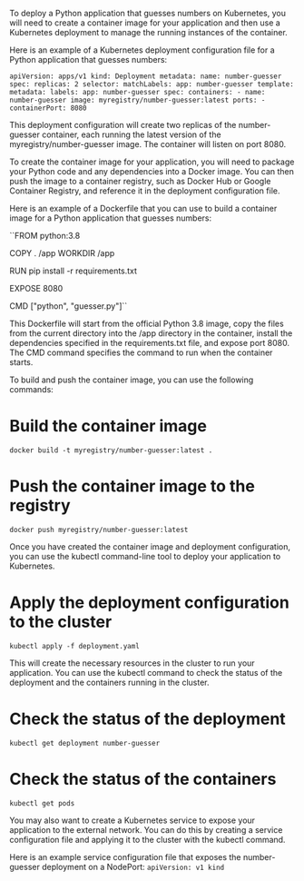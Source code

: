 To deploy a Python application that guesses numbers on Kubernetes, you will need to create a container image for your application and then use a Kubernetes deployment to manage the running instances of the container.

Here is an example of a Kubernetes deployment configuration file for a Python application that guesses numbers:

``
apiVersion: apps/v1
kind: Deployment
metadata:
  name: number-guesser
spec:
  replicas: 2
  selector:
    matchLabels:
      app: number-guesser
  template:
    metadata:
      labels:
        app: number-guesser
    spec:
      containers:
      - name: number-guesser
        image: myregistry/number-guesser:latest
        ports:
        - containerPort: 8080
        ``

This deployment configuration will create two replicas of the number-guesser container, each running the latest version of the myregistry/number-guesser image. The container will listen on port 8080.

To create the container image for your application, you will need to package your Python code and any dependencies into a Docker image. You can then push the image to a container registry, such as Docker Hub or Google Container Registry, and reference it in the deployment configuration file.

Here is an example of a Dockerfile that you can use to build a container image for a Python application that guesses numbers:

``FROM python:3.8

COPY . /app
WORKDIR /app

RUN pip install -r requirements.txt

EXPOSE 8080

CMD ["python", "guesser.py"]``


This Dockerfile will start from the official Python 3.8 image, copy the files from the current directory into the /app directory in the container, install the dependencies specified in the requirements.txt file, and expose port 8080. The CMD command specifies the command to run when the container starts.

To build and push the container image, you can use the following commands:

# Build the container image
``docker build -t myregistry/number-guesser:latest .``

# Push the container image to the registry
``docker push myregistry/number-guesser:latest``

Once you have created the container image and deployment configuration, you can use the kubectl command-line tool to deploy your application to Kubernetes.

# Apply the deployment configuration to the cluster
``kubectl apply -f deployment.yaml``

This will create the necessary resources in the cluster to run your application. You can use the kubectl command to check the status of the deployment and the containers running in the cluster.

# Check the status of the deployment
``kubectl get deployment number-guesser``

# Check the status of the containers
``kubectl get pods``

You may also want to create a Kubernetes service to expose your application to the external network. You can do this by creating a service configuration file and applying it to the cluster with the kubectl command.

Here is an example service configuration file that exposes the number-guesser deployment on a NodePort:
``
apiVersion: v1
kind
``
